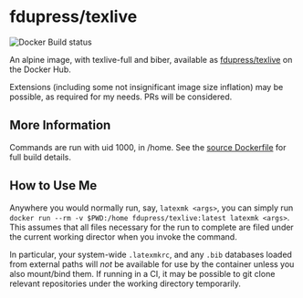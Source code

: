 # fdupress/texlive

![Docker Build
status](https://img.shields.io/docker/cloud/build/fdupress/texlive.svg)

An alpine image, with texlive-full and biber, available as
[fdupress/texlive](https://hub.docker.com/r/fdupress/texlive) on the Docker
Hub.

Extensions (including some not insignificant image size inflation) may be
possible, as required for my needs. PRs will be considered.

## More Information

Commands are run with uid 1000, in /home.
See the [source
Dockerfile](https://github.com/fdupress/docker-texlive/blob/master/Dockerfile)
for full build details.

## How to Use Me

Anywhere you would normally run, say, `latexmk <args>`, you can simply run
`docker run --rm -v $PWD:/home fdupress/texlive:latest latexmk <args>`. This
assumes that all files necessary for the run to complete are filed under the
current working director when you invoke the command.

In particular, your system-wide `.latexmkrc`, and any `.bib` databases loaded
from external paths will *not* be available for use by the container unless you
also mount/bind them. If running in a CI, it may be possible to git clone
relevant repositories under the working directory temporarily.
